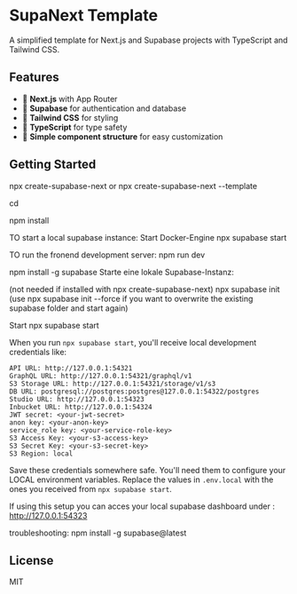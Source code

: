# SupaNext Template

A simplified template for Next.js and Supabase projects with TypeScript and Tailwind CSS.

## Features

- 🚀 **Next.js** with App Router
- 🔐 **Supabase** for authentication and database
- 🎨 **Tailwind CSS** for styling
- 📝 **TypeScript** for type safety
- 🧩 **Simple component structure** for easy customization

## Getting Started

npx create-supabase-next <project-name> or npx create-supabase-next --template <template-url>

cd <project-name>

npm install



TO start a local supabase instance:
Start Docker-Engine
npx supabase start

TO run the fronend development server:
npm run dev

npm install -g supabase
Starte eine lokale Supabase-Instanz:


(not needed if installed with npx create-supabase-next) npx supabase init
(use npx supabase init --force if you want to overwrite the existing supabase folder and start again)

Start 
npx supabase start


When you run `npx supabase start`, you'll receive local development credentials like:

```
API URL: http://127.0.0.1:54321
GraphQL URL: http://127.0.0.1:54321/graphql/v1
S3 Storage URL: http://127.0.0.1:54321/storage/v1/s3
DB URL: postgresql://postgres:postgres@127.0.0.1:54322/postgres
Studio URL: http://127.0.0.1:54323
Inbucket URL: http://127.0.0.1:54324
JWT secret: <your-jwt-secret>
anon key: <your-anon-key>
service_role key: <your-service-role-key>
S3 Access Key: <your-s3-access-key>
S3 Secret Key: <your-s3-secret-key>
S3 Region: local
```

Save these credentials somewhere safe. You'll need them to configure your LOCAL environment variables.
Replace the values in `.env.local` with the ones you received from `npx supabase start`.

If using this setup you can acces your local supabase dashboard under : http://127.0.0.1:54323


troubleshooting:
npm install -g supabase@latest







## License

MIT
